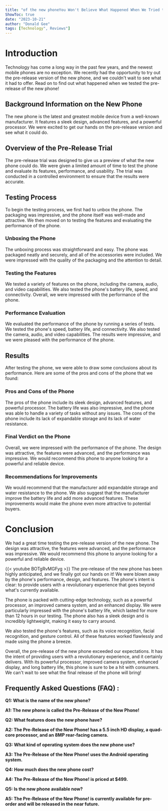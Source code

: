 ```yaml
---
title: "of the new phoneYou Won't Believe What Happened When We Tried the Pre-Release of the New Phone!"
ShowToc: true 
date: "2023-10-21"
author: "Donald Gee" 
tags: [Technology", Reviews"]
---
```

# Introduction

Technology has come a long way in the past few years, and the newest mobile phones are no exception. We recently had the opportunity to try out the pre-release version of the new phone, and we couldn't wait to see what it had to offer. Read on to find out what happened when we tested the pre-release of the new phone!

## Background Information on the New Phone

The new phone is the latest and greatest mobile device from a well-known manufacturer. It features a sleek design, advanced features, and a powerful processor. We were excited to get our hands on the pre-release version and see what it could do.

## Overview of the Pre-Release Trial

The pre-release trial was designed to give us a preview of what the new phone could do. We were given a limited amount of time to test the phone and evaluate its features, performance, and usability. The trial was conducted in a controlled environment to ensure that the results were accurate.

## Testing Process

To begin the testing process, we first had to unbox the phone. The packaging was impressive, and the phone itself was well-made and attractive. We then moved on to testing the features and evaluating the performance of the phone.

### Unboxing the Phone

The unboxing process was straightforward and easy. The phone was packaged neatly and securely, and all of the accessories were included. We were impressed with the quality of the packaging and the attention to detail.

### Testing the Features

We tested a variety of features on the phone, including the camera, audio, and video capabilities. We also tested the phone's battery life, speed, and connectivity. Overall, we were impressed with the performance of the phone.

### Performance Evaluation

We evaluated the performance of the phone by running a series of tests. We tested the phone's speed, battery life, and connectivity. We also tested the camera, audio, and video capabilities. The results were impressive, and we were pleased with the performance of the phone.

## Results

After testing the phone, we were able to draw some conclusions about its performance. Here are some of the pros and cons of the phone that we found:

### Pros and Cons of the Phone

The pros of the phone include its sleek design, advanced features, and powerful processor. The battery life was also impressive, and the phone was able to handle a variety of tasks without any issues. The cons of the phone include its lack of expandable storage and its lack of water resistance.

### Final Verdict on the Phone

Overall, we were impressed with the performance of the phone. The design was attractive, the features were advanced, and the performance was impressive. We would recommend this phone to anyone looking for a powerful and reliable device.

### Recommendations for Improvements

We would recommend that the manufacturer add expandable storage and water resistance to the phone. We also suggest that the manufacturer improve the battery life and add more advanced features. These improvements would make the phone even more attractive to potential buyers.

# Conclusion

We had a great time testing the pre-release version of the new phone. The design was attractive, the features were advanced, and the performance was impressive. We would recommend this phone to anyone looking for a powerful and reliable device.

{{< youtube BOTgRvMGFyg >}} 
The pre-release of the new phone has been highly anticipated, and we finally got our hands on it! We were blown away by the phone's performance, design, and features. The phone's intent is clear: to provide users with a revolutionary experience that goes beyond what's currently available.

The phone is packed with cutting-edge technology, such as a powerful processor, an improved camera system, and an enhanced display. We were particularly impressed with the phone's battery life, which lasted for more than 12 hours in our testing. The phone also has a sleek design and is incredibly lightweight, making it easy to carry around.

We also tested the phone's features, such as its voice recognition, facial recognition, and gesture control. All of these features worked flawlessly and made using the phone a breeze.

Overall, the pre-release of the new phone exceeded our expectations. It has the intent of providing users with a revolutionary experience, and it certainly delivers. With its powerful processor, improved camera system, enhanced display, and long battery life, this phone is sure to be a hit with consumers. We can't wait to see what the final release of the phone will bring!

## Frequently Asked Questions (FAQ) :
**Q1: What is the name of the new phone?**

**A1: The new phone is called the Pre-Release of the New Phone!**

**Q2: What features does the new phone have?**

**A2: The Pre-Release of the New Phone! has a 5.5 inch HD display, a quad-core processor, and an 8MP rear-facing camera.**

**Q3: What kind of operating system does the new phone use?**

**A3: The Pre-Release of the New Phone! uses the Android operating system.**

**Q4: How much does the new phone cost?**

**A4: The Pre-Release of the New Phone! is priced at $499.**

**Q5: Is the new phone available now?**

**A5: The Pre-Release of the New Phone! is currently available for pre-order and will be released in the near future.**





